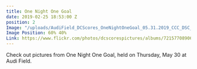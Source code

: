```yaml
---
title: One Night One Goal
date: 2019-02-25 18:53:00 Z
position: 2
Image: "/uploads/AudiField_DCScores_OneNightOneGoal_05.31.2019_CCC_DSC_4120.jpg"
Image Position: 60% 40%
Link: https://www.flickr.com/photos/dcscorespictures/albums/72157708906472866
---
```


Check out pictures from One Night One Goal, held on Thursday, May 30 at Audi Field.